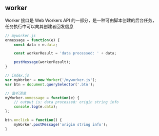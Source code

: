 ## worker

Worker 接口是 Web Workers API 的一部分，是一种可由脚本创建的后台任务，任务执行中可以向其创建者回发信息

```javascript
// myworker.js
onmessage = function(e) {
    const data = e.data;

    const workerResult = 'data processed: ' + data;

    postMessage(workerResult);
}
```



```javascript
// index.js
var myWorker = new Worker('/myworker.js');
var btn = document.querySelector('.btn');

// 监听消息
myWorker.onmessage = function(e) {
    // output is: data processed: origin string info
    console.log(e.data);
};

btn.onclick = function() {
    myWorker.postMessage('origin string info');
}
```


